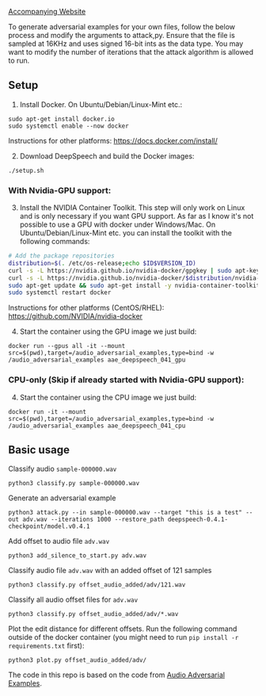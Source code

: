 
[Accompanying Website](https://tom-doerr.github.io/website_towards_resistant_audio_adversarial_examples/)

To generate adversarial examples for your own files, follow the below process
and modify the arguments to attack,py. Ensure that the file is sampled at
16KHz and uses signed 16-bit ints as the data type. You may want to modify
the number of iterations that the attack algorithm is allowed to run.


## Setup
1. Install Docker.
On Ubuntu/Debian/Linux-Mint etc.:
```
sudo apt-get install docker.io
sudo systemctl enable --now docker
```
Instructions for other platforms:
https://docs.docker.com/install/


2. Download DeepSpeech and build the Docker images:
```
./setup.sh
```

### With Nvidia-GPU support:
3. Install the NVIDIA Container Toolkit.
This step will only work on Linux and is only necessary if you want GPU support.
As far as I know it's not possible to use a GPU with docker under Windows/Mac.
On Ubuntu/Debian/Linux-Mint etc. you can install the toolkit with the following commands:
```sh
# Add the package repositories
distribution=$(. /etc/os-release;echo $ID$VERSION_ID)
curl -s -L https://nvidia.github.io/nvidia-docker/gpgkey | sudo apt-key add -
curl -s -L https://nvidia.github.io/nvidia-docker/$distribution/nvidia-docker.list | sudo tee /etc/apt/sources.list.d/nvidia-docker.list
sudo apt-get update && sudo apt-get install -y nvidia-container-toolkit
sudo systemctl restart docker
```
Instructions for other platforms (CentOS/RHEL):
https://github.com/NVIDIA/nvidia-docker

4. Start the container using the GPU image we just build:
```
docker run --gpus all -it --mount src=$(pwd),target=/audio_adversarial_examples,type=bind -w /audio_adversarial_examples aae_deepspeech_041_gpu
```

### CPU-only (Skip if already started with Nvidia-GPU support):
4. Start the container using the CPU image we just build:
```
docker run -it --mount src=$(pwd),target=/audio_adversarial_examples,type=bind -w /audio_adversarial_examples aae_deepspeech_041_cpu
```


## Basic usage
Classify audio `sample-000000.wav`
```
python3 classify.py sample-000000.wav
```

Generate an adversarial example
```
python3 attack.py --in sample-000000.wav --target "this is a test" --out adv.wav --iterations 1000 --restore_path deepspeech-0.4.1-checkpoint/model.v0.4.1
```

Add offset to audio file `adv.wav`
```
python3 add_silence_to_start.py adv.wav
```

Classify audio file `adv.wav` with an added offset of 121 samples
```
python3 classify.py offset_audio_added/adv/121.wav
```

Classify all audio offset files for `adv.wav`
```
python3 classify.py offset_audio_added/adv/*.wav
```

Plot the edit distance for different offsets. Run the following command outside of the docker container (you might need to run `pip install -r requirements.txt` first):
```
python3 plot.py offset_audio_added/adv/
```

The code in this repo is based on the code from [Audio Adversarial Examples](https://github.com/carlini/audio_adversarial_examples). 
